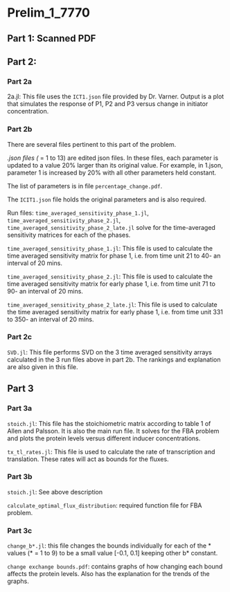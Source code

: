 # Prelim_1_7770

## Part 1: Scanned PDF

## Part 2:

### Part 2a

2a.jl: This file uses the `ICT1.json` file provided by Dr. Varner. Output is a plot that simulates the response of P1, P2 and P3 versus change in initiator concentration.
	
### Part 2b
	
There are several files pertinent to this part of the problem. 

*.json files (* = 1 to 13) are edited json files. In these files, each parameter is updated to a value 20% larger than its original value. For example, in 1.json, parameter 1 is increased by 20% with all other parameters held constant. 

The list of parameters is in file `percentage_change.pdf`. 

The `ICIT1.json` file holds the original parameters and is also required.

Run files: `time_averaged_sensitivity_phase_1.jl`, `time_averaged_sensitivity_phase_2.jl`, `time_averaged_sensitivity_phase_2_late.jl` solve for the time-averaged sensitivity matrices for each of the phases. 

`time_averaged_sensitivity_phase_1.jl`: This file is used to calculate the time averaged sensitivity matrix for phase 1, i.e. from time unit 21 to 40- an interval of 20 mins.

`time_averaged_sensitivity_phase_2.jl`: This file is used to calculate the time averaged sensitivity matrix for early phase 1, i.e. from time unit 71 to 90- an interval of 20 mins.

`time_averaged_sensitivity_phase_2_late.jl`: This file is used to calculate the time averaged sensitivity matrix for early phase 1, i.e. from time unit 331 to 350- an interval of 20 mins.

### Part 2c

`SVD.jl`: This file performs SVD on the 3 time averaged sensitivity arrays calculated in the 3 run files above in part 2b. The rankings and explanation are also given in this file.

## Part 3

### Part 3a

`stoich.jl`: This file has the stoichiometric matrix according to table 1 of Allen and Palsson. It is also the main run file. It solves for the FBA problem and plots the protein levels versus different inducer concentrations.

`tx_tl_rates.jl`: This file is used to calculate the rate of transcription and translation. These rates will act as bounds for the fluxes.

### Part 3b

`stoich.jl`: See above description

`calculate_optimal_flux_distribution`: required function file for FBA problem.

### Part 3c

`change_b*.jl`: this file changes the bounds individually for each of the * values (* = 1 to 9) to be a small value [-0.1, 0.1] keeping other b* constant.

`change exchange bounds.pdf`: contains graphs of how changing each bound affects the protein levels. Also has the explanation for the trends of the graphs.
	

